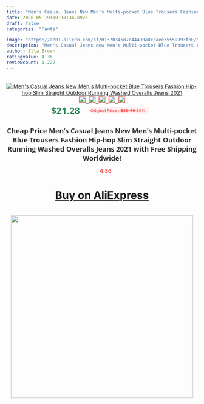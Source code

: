 ```yaml
---
title: "Men's Casual Jeans New Men's Multi-pocket Blue Trousers Fashion Hip-hop Slim Straight Outdoor Running Washed Overalls Jeans 2021"
date: 2020-05-19T10:10:36.892Z
draft: false
categories: "Pants"

image: "https://ae01.alicdn.com/kf/H137034587c44490a8ccaee35559993fbE/Men-s-Casual-Jeans-New-Men-s-Multi-pocket-Blue-Trousers-Fashion-Hip-hop-Slim-Straight.jpg"
description: "Men's Casual Jeans New Men's Multi-pocket Blue Trousers Fashion Hip-hop Slim Straight Outdoor Running Washed Overalls Jeans 2021"
author: Ella Brown
ratingvalue: 4.36
reviewcount: 1.222
---
```

<br>
<div style="text-align: center;">
<a href="https://s.click.aliexpress.com/e/_9y0qyd" target="_blank" rel="nofollow noopener noreferrer"><img alt="Men's Casual Jeans New Men's Multi-pocket Blue Trousers Fashion Hip-hop Slim Straight Outdoor Running Washed Overalls Jeans 2021" class="magnifier-image" src="https://ae01.alicdn.com/kf/H137034587c44490a8ccaee35559993fbE/Men-s-Casual-Jeans-New-Men-s-Multi-pocket-Blue-Trousers-Fashion-Hip-hop-Slim-Straight.jpg_640x640.jpg">
<br>
<img style="border:1px solid salmon" src="https://ae01.alicdn.com/kf/H137034587c44490a8ccaee35559993fbE/Men-s-Casual-Jeans-New-Men-s-Multi-pocket-Blue-Trousers-Fashion-Hip-hop-Slim-Straight.jpg_120x120.jpg">&nbsp;&nbsp;<img style="border:1px solid salmon" src="https://ae01.alicdn.com/kf/H492a2770a4154544b7bbd584e22f0165Q/Men-s-Casual-Jeans-New-Men-s-Multi-pocket-Blue-Trousers-Fashion-Hip-hop-Slim-Straight.jpg_120x120.jpg">&nbsp;&nbsp;<img style="border:1px solid salmon" src="https://ae01.alicdn.com/kf/H329d452ee6644cd9ac1e5d8c82afb7123/Men-s-Casual-Jeans-New-Men-s-Multi-pocket-Blue-Trousers-Fashion-Hip-hop-Slim-Straight.jpg_120x120.jpg">&nbsp;&nbsp;<img style="border:1px solid salmon" src="https://ae01.alicdn.com/kf/H2a0cbb4ffb8f479b8ffe92bac8b67df1T/Men-s-Casual-Jeans-New-Men-s-Multi-pocket-Blue-Trousers-Fashion-Hip-hop-Slim-Straight.jpg_120x120.jpg">&nbsp;&nbsp;<img style="border:1px solid salmon" src="https://ae01.alicdn.com/kf/Hf9781a8c81cc4896a49b893cee05b995R/Men-s-Casual-Jeans-New-Men-s-Multi-pocket-Blue-Trousers-Fashion-Hip-hop-Slim-Straight.jpg_120x120.jpg"></a></div><br0>
<div style="text-align: center;"><span style="background-color: white; border: 0px; box-sizing: border-box; color: seagreen; display: inline-block; font-family: &quot;open sans&quot; , &quot;arial&quot; , &quot;helvetica&quot; , sans-serif , &quot;heiti&quot;; font-size: 24px; font-stretch: inherit; font-weight: 700; line-height: inherit; margin: 0px 10px 0px 0px; padding: 0px; vertical-align: middle;">$21.28 </span>
<span style="background: rgb(255 , 241 , 241); border-radius: 3px; border: 0px; box-sizing: border-box; color: #ff4747; display: inline-block; font-family: inherit; font-size: 12px; font-stretch: inherit; font-style: inherit; font-variant: inherit; font-weight: 600; line-height: inherit; margin: 0px; padding: 2px 5px; transform: scale(0.9); vertical-align: middle;">Original Price : <b style="text-decoration: line-through;">$30.40 </b> 30%&nbsp;&nbsp;</span></div>
<h1 style="color: #333333; display: inline-block; font-family: &quot;open sans&quot; , &quot;arial&quot; , &quot;helvetica&quot; , sans-serif , &quot;heiti&quot;; font-size: 18px; font-stretch: inherit; font-weight: 700; text-align: center;">Cheap Price Men's Casual Jeans New Men's Multi-pocket Blue Trousers Fashion Hip-hop Slim Straight Outdoor Running Washed Overalls Jeans 2021 with Free Shipping Worldwide!</h1>
<div style="color: #ff4747; text-align: center;">
<img src="https://4.bp.blogspot.com/-M0ZcTcb-5uY/XleCXlxnR4I/AAAAAAAAAEc/OrjgMkXV1oMQFaCRZj5HQwOCBcu3w1FegCPcBGAYYCw/s1600/star.png" style="height: 15px;">&nbsp;<b>4.36</b></div>
<div class="button_cont" align="center"><a class="buynow_a" href="https://s.click.aliexpress.com/e/_9y0qyd" target="_blank" rel="nofollow noopener noreferrer"><H1>Buy on AliExpress</H1></a></div><br>
<div class="separator" style="clear: both; text-align: center;">
<img src="https://lh3.googleusercontent.com/-pTy5HemUv9M/XlePHvY0dAI/AAAAAAAAAE4/0nX5iRUoIWY8eMW9Dpxeirr157OZliDIgCLcBGAsYHQ/s1600/badge.gif" width="480">
</div>
